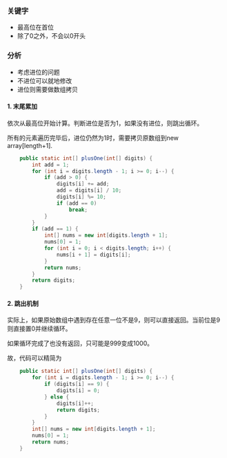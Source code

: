 ### 关键字
- 最高位在首位
- 除了0之外，不会以0开头

### 分析
- 考虑进位的问题
- 不进位可以就地修改
- 进位则需要做数组拷贝

#### 1. 末尾累加
依次从最高位开始计算。判断进位是否为1，如果没有进位，则跳出循环。

所有的元素遍历完毕后，进位仍然为1时，需要拷贝原数组到new array[length+1].

```java
    public static int[] plusOne(int[] digits) {
        int add = 1;
        for (int i = digits.length - 1; i >= 0; i--) {
            if (add > 0) {
                digits[i] += add;
                add = digits[i] / 10;
                digits[i] %= 10;
                if (add == 0)
                    break;
            }
        }
        if (add == 1) {
            int[] nums = new int[digits.length + 1];
            nums[0] = 1;
            for (int i = 0; i < digits.length; i++) {
                nums[i + 1] = digits[i];
            }
            return nums;
        }
        return digits;
    }
```

#### 2. 跳出机制
实际上，如果原始数组中遇到存在任意一位不是9，则可以直接返回。当前位是9则直接置0并继续循环。

如果循环完成了也没有返回，只可能是999变成1000。

故，代码可以精简为

```java
    public static int[] plusOne(int[] digits) {
        for (int i = digits.length - 1; i >= 0; i--) {
            if (digits[i] == 9) {
                digits[i] = 0;
            } else {
                digits[i]++;
                return digits;
            }
        }
        int[] nums = new int[digits.length + 1];
        nums[0] = 1;
        return nums;
    }
```